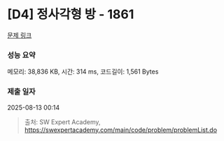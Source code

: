 # [D4] 정사각형 방 - 1861 

[문제 링크](https://swexpertacademy.com/main/code/problem/problemDetail.do?contestProbId=AV5LtJYKDzsDFAXc) 

### 성능 요약

메모리: 38,836 KB, 시간: 314 ms, 코드길이: 1,561 Bytes

### 제출 일자

2025-08-13 00:14



> 출처: SW Expert Academy, https://swexpertacademy.com/main/code/problem/problemList.do